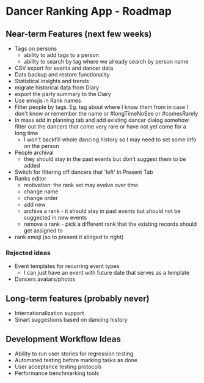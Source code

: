 # Dancer Ranking App - Roadmap

## Near-term Features (next few weeks)

- Tags on persons
  - ability to add tags to a person
  - ability to search by tag where we already search by person name
- CSV export for events and dancer data
- Data backup and restore functionality
- Statistical insights and trends
- migrate historical data from Diary
- export the party summary to the Diary
- Use emojis in Rank names
- Filter people by tags. Eg. tag about where I know them from in case I don't know or remember the name or #longTimeNoSee or #comesRarely
- in mass add in planning tab and add existing dancer dialog somehow filter out the dancers that come very rare or have not yet come for a long time
  - I won't backfill whole dancing history so I may need to set some info on the person
- People archival
  - they should stay in the past events but don't suggest them to be added
- Switch for filtering off dancers that 'left' in Present Tab
- Ranks editor
  - motivation: the rank set may evolve over time
  - change name
  - change order
  - add new
  - archive a rank - it should stay in past events but should not be suggested in new events
  - remove a rank - pick a different rank that the existing records should get assigned to
- rank emoji (so to present it alinged to right)

### Rejected ideas
- Event templates for recurring event types
  - I can just have an event with future date that serves as a template
- Dancers avatars/photos

## Long-term features (probably never)
- Internationalization support
- Smart suggestions based on dancing history

## Development Workflow Ideas

- Ability to run user stories for regression testing
- Automated testing before marking tasks as done
- User acceptance testing protocols
- Performance benchmarking tools
